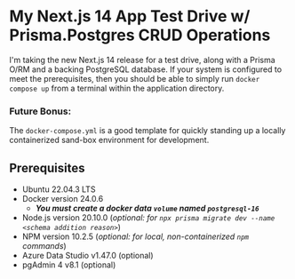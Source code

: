 # My Next.js 14 App Test Drive w/ Prisma.Postgres CRUD Operations
I'm taking the new Next.js 14 release for a test drive, along with a Prisma O/RM and a backing PostgreSQL database. If your system is configured to meet the prerequisites, then you should be able to simply run `docker compose up` from a terminal within the application directory.

### Future Bonus:
The `docker-compose.yml` is a good template for quickly standing up a locally containerized sand-box environment for development.

## Prerequisites
- Ubuntu 22.04.3 LTS
- Docker version 24.0.6
  - ***You must create a docker data `volume` named `postgresql-16`*** 
- Node.js version 20.10.0 (_optional: for `npx prisma migrate dev --name <schema addition reason>`_)
- NPM version 10.2.5 (_optional: for local, non-containerized `npm` commands_)
- Azure Data Studio v1.47.0 (optional)
- pgAdmin 4 v8.1 (optional)
